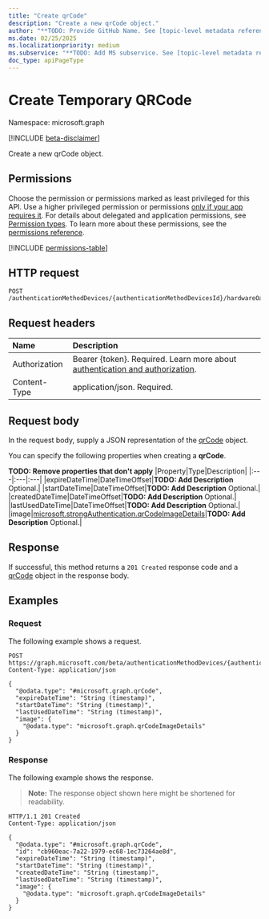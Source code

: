 ```yaml
---
title: "Create qrCode"
description: "Create a new qrCode object."
author: "**TODO: Provide GitHub Name. See [topic-level metadata reference](https://aka.ms/msgo?pagePath=Document-APIs/Guidelines/Metadata)**"
ms.date: 02/25/2025
ms.localizationpriority: medium
ms.subservice: "**TODO: Add MS subservice. See [topic-level metadata reference](https://aka.ms/msgo?pagePath=Document-APIs/Guidelines/Metadata)**"
doc_type: apiPageType
---
```


# Create Temporary QRCode

Namespace: microsoft.graph

[!INCLUDE [beta-disclaimer](../../includes/beta-disclaimer.md)]

Create a new qrCode object.

## Permissions

Choose the permission or permissions marked as least privileged for this API. Use a higher privileged permission or permissions [only if your app requires it](/graph/permissions-overview#best-practices-for-using-microsoft-graph-permissions). For details about delegated and application permissions, see [Permission types](/graph/permissions-overview#permission-types). To learn more about these permissions, see the [permissions reference](/graph/permissions-reference).

<!-- {
  "blockType": "permissions",
  "name": "qrcodepinauthenticationmethod-post-temporaryqrcode-permissions"
}
-->
[!INCLUDE [permissions-table](../includes/permissions/qrcodepinauthenticationmethod-post-temporaryqrcode-permissions.md)]

## HTTP request

<!-- {
  "blockType": "ignored"
}
-->
``` http
POST /authenticationMethodDevices/{authenticationMethodDevicesId}/hardwareOathDevices/{hardwareOathTokenAuthenticationMethodDeviceId}/assignTo/authentication/qrCodePinMethod/temporaryQRCode
```

## Request headers

|Name|Description|
|:---|:---|
|Authorization|Bearer {token}. Required. Learn more about [authentication and authorization](/graph/auth/auth-concepts).|
|Content-Type|application/json. Required.|

## Request body

In the request body, supply a JSON representation of the [qrCode](../resources/qrcode.md) object.

You can specify the following properties when creating a **qrCode**.

**TODO: Remove properties that don't apply**
|Property|Type|Description|
|:---|:---|:---|
|expireDateTime|DateTimeOffset|**TODO: Add Description** Optional.|
|startDateTime|DateTimeOffset|**TODO: Add Description** Optional.|
|createdDateTime|DateTimeOffset|**TODO: Add Description** Optional.|
|lastUsedDateTime|DateTimeOffset|**TODO: Add Description** Optional.|
|image|[microsoft.strongAuthentication.qrCodeImageDetails](../resources/qrcodeimagedetails.md)|**TODO: Add Description** Optional.|



## Response

If successful, this method returns a `201 Created` response code and a [qrCode](../resources/qrcode.md) object in the response body.

## Examples

### Request

The following example shows a request.
<!-- {
  "blockType": "request",
  "name": "create_qrcode_from_"
}
-->
``` http
POST https://graph.microsoft.com/beta/authenticationMethodDevices/{authenticationMethodDevicesId}/hardwareOathDevices/{hardwareOathTokenAuthenticationMethodDeviceId}/assignTo/authentication/qrCodePinMethod/temporaryQRCode
Content-Type: application/json

{
  "@odata.type": "#microsoft.graph.qrCode",
  "expireDateTime": "String (timestamp)",
  "startDateTime": "String (timestamp)",
  "lastUsedDateTime": "String (timestamp)",
  "image": {
    "@odata.type": "microsoft.graph.qrCodeImageDetails"
  }
}
```


### Response

The following example shows the response.
>**Note:** The response object shown here might be shortened for readability.
<!-- {
  "blockType": "response",
  "truncated": true,
  "@odata.type": "microsoft.graph.qrCode"
}
-->
``` http
HTTP/1.1 201 Created
Content-Type: application/json

{
  "@odata.type": "#microsoft.graph.qrCode",
  "id": "cb960eac-7a22-1979-ec68-1ec73264ae8d",
  "expireDateTime": "String (timestamp)",
  "startDateTime": "String (timestamp)",
  "createdDateTime": "String (timestamp)",
  "lastUsedDateTime": "String (timestamp)",
  "image": {
    "@odata.type": "microsoft.graph.qrCodeImageDetails"
  }
}
```

